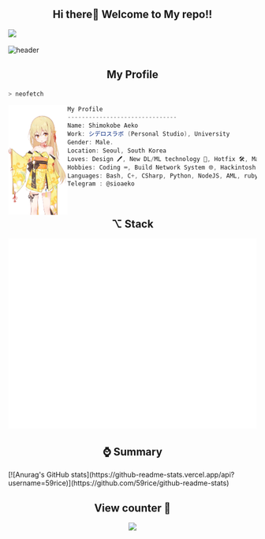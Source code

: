 <h2 align="center"> Hi there👋 Welcome to My repo!!</h2>

<a href="https://github.com/59rice"><img src="https://hits.seeyoufarm.com/api/count/incr/badge.svg?url=https%3A%2F%2Fgithub.com%2F59rice&count_bg=%2379C83D&title_bg=%23000000&icon=github.svg&icon_color=%white&title=Github&edge_flat=false)"/></a>

![header](https://capsule-render.vercel.app/api?type=waving&color=gradient&height=200&section=header&text=あさなり%20&fontSize=60&fontColor=d6ace6)         


<h2 align="center">My Profile</h2>

```zsh
> neofetch
```

<img align="left" src="https://raw.githubusercontent.com/keta1/keta1/main/pic/00.webp" width="120px"/> 

```csharp
My Profile
-------------------------------
Name: Shimokobe Aeko
Work: シデロスラボ (Personal Studio), University 
Gender: Male.
Location: Seoul, South Korea
Loves: Design 🖊️, New DL/ML technology 🚀, Hotfix 🛠️, Mac 🖥️
Hobbies: Coding ⌨️, Build Network System 🌐, Hackintosh 🖥️, Learning about new language 🌏
Languages: Bash, C+, CSharp, Python, NodeJS, AML, ruby, Java, Javascript, SQL, HTML, CSS, C
Telegram : @sioaeko
```
<br>




<h2 align="center">⌥ Stack</h2>

<p align="center"><img src="/github-metrics.svg" alt="Metrics" width="550"></p>
 
 
<h2 align="center">⌚️ Summary</h2>
 [![Anurag's GitHub stats](https://github-readme-stats.vercel.app/api?username=59rice)](https://github.com/59rice/github-readme-stats)


<br>
<div>
<h2 align="center">View counter 👀</h2>
<div align="center">
<img src="https://moe-counter.glitch.me/get/@soiaeko?theme=gelbooru" />
  </div>
<br>
 
